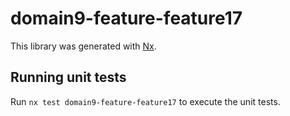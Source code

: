 # domain9-feature-feature17

This library was generated with [Nx](https://nx.dev).

## Running unit tests

Run `nx test domain9-feature-feature17` to execute the unit tests.
